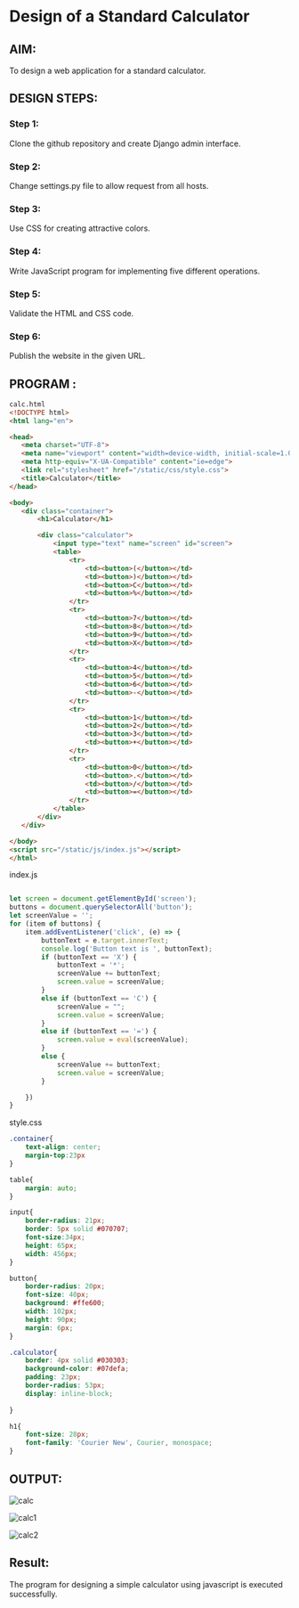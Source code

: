 # Design of a Standard Calculator

## AIM:

To design a web application for a standard calculator.

## DESIGN STEPS:

### Step 1:
Clone the github repository and create Django admin interface.
### Step 2:
Change settings.py file to allow request from all hosts.
### Step 3:
Use CSS for creating attractive colors.
### Step 4:
Write JavaScript program for implementing five different operations.
### Step 5:
Validate the HTML and CSS code.
### Step 6:
Publish the website in the given URL.

## PROGRAM :
 ```html
 calc.html
 <!DOCTYPE html>
<html lang="en">

<head>
    <meta charset="UTF-8">
    <meta name="viewport" content="width=device-width, initial-scale=1.0">
    <meta http-equiv="X-UA-Compatible" content="ie=edge">
    <link rel="stylesheet" href="/static/css/style.css">
    <title>Calculator</title>
</head>

<body>
    <div class="container">
        <h1>Calculator</h1>

        <div class="calculator">
            <input type="text" name="screen" id="screen">
            <table>
                <tr>
                    <td><button>(</button></td>
                    <td><button>)</button></td>
                    <td><button>C</button></td>
                    <td><button>%</button></td>
                </tr>
                <tr>
                    <td><button>7</button></td>
                    <td><button>8</button></td>
                    <td><button>9</button></td>
                    <td><button>X</button></td>
                </tr>
                <tr>
                    <td><button>4</button></td>
                    <td><button>5</button></td>
                    <td><button>6</button></td>
                    <td><button>-</button></td>
                </tr>
                <tr>
                    <td><button>1</button></td>
                    <td><button>2</button></td>
                    <td><button>3</button></td>
                    <td><button>+</button></td>
                </tr>
                <tr>
                    <td><button>0</button></td>
                    <td><button>.</button></td>
                    <td><button>/</button></td>
                    <td><button>=</button></td>
                </tr>
            </table>
        </div>
    </div>

</body>
<script src="/static/js/index.js"></script>
</html>
```
index.js
```javascript

let screen = document.getElementById('screen');
buttons = document.querySelectorAll('button');
let screenValue = '';
for (item of buttons) {
    item.addEventListener('click', (e) => {
        buttonText = e.target.innerText;
        console.log('Button text is ', buttonText);
        if (buttonText == 'X') {
            buttonText = '*';
            screenValue += buttonText;
            screen.value = screenValue;
        }
        else if (buttonText == 'C') {
            screenValue = "";
            screen.value = screenValue;
        }
        else if (buttonText == '=') {
            screen.value = eval(screenValue);
        }
        else {
            screenValue += buttonText;
            screen.value = screenValue;
        }

    })
}
```
style.css
```css
.container{
    text-align: center;
    margin-top:23px
}

table{
    margin: auto;
}

input{
    border-radius: 21px;
    border: 5px solid #070707;
    font-size:34px;
    height: 65px;
    width: 456px;
}

button{
    border-radius: 20px;
    font-size: 40px;
    background: #ffe600;
    width: 102px;
    height: 90px;
    margin: 6px;
}

.calculator{ 
    border: 4px solid #030303;
    background-color: #07defa;
    padding: 23px;
    border-radius: 53px;
    display: inline-block;
    
}

h1{
    font-size: 28px;
    font-family: 'Courier New', Courier, monospace;
}
```

## OUTPUT:
![calc](https://user-images.githubusercontent.com/119405070/214778207-d01b2dcf-843e-4a5a-bb74-7f48b30e2c2b.png)
<br>

![calc1](https://user-images.githubusercontent.com/119405070/214778268-6162085e-dcae-4ce6-a5e0-b6039c3c7dd0.png)
<br>

![calc2](https://user-images.githubusercontent.com/119405070/214778317-9141d09f-879b-4b23-984d-39381dd47d7d.png)
<br>



## Result:
The program for designing a simple calculator using javascript is executed successfully.
